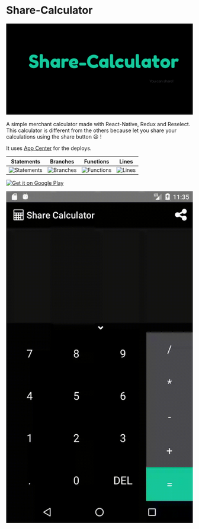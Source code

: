 # Share-Calculator
![Demo1](./imgs/share-calculator-intro.png)

A simple merchant calculator made with React-Native, Redux and Reselect.
This calculator is different from the others because let you share your calculations using the share button :laughing: !

It uses [App Center](https://appcenter.ms) for the deploys.


| Statements | Branches | Functions | Lines |
| -----------|----------|-----------|-------|
| ![Statements](https://img.shields.io/badge/Coverage-96.74%25-brightgreen.svg "Make me better!") | ![Branches](https://img.shields.io/badge/Coverage-95.12%25-brightgreen.svg "Make me better!") | ![Functions](https://img.shields.io/badge/Coverage-96.72%25-brightgreen.svg "Make me better!") | ![Lines](https://img.shields.io/badge/Coverage-96.25%25-brightgreen.svg "Make me better!") |

<a href='https://play.google.com/store/apps/details?id=com.sharecalculator&pcampaignid=pcampaignidMKT-Other-global-all-co-prtnr-py-PartBadge-Mar2515-1'>
<img width="25%" alt='Get it on Google Play' src='https://play.google.com/intl/en_us/badges/static/images/badges/en_badge_web_generic.png'/></a>

![Demo](./imgs/demo.gif)